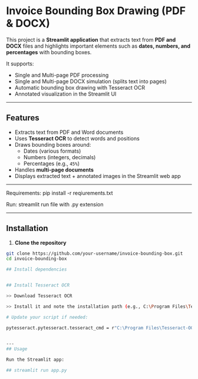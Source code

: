 # Invoice Bounding Box Drawing (PDF & DOCX)

This project is a **Streamlit application** that extracts text from **PDF and DOCX** files and highlights important elements such as **dates, numbers, and percentages** with bounding boxes.  

It supports:
-  Single and Multi-page PDF processing  
-  Single and Multi-page DOCX simulation (splits text into pages)  
-  Automatic bounding box drawing with Tesseract OCR  
-  Annotated visualization in the Streamlit UI  

---


## Features

- Extracts text from PDF and Word documents
- Uses **Tesseract OCR** to detect words and positions
- Draws bounding boxes around:
  - Dates (various formats)
  - Numbers (integers, decimals)
  - Percentages (e.g., `45%`)
- Handles **multi-page documents**
- Displays extracted text + annotated images in the Streamlit web app

---


Requirements:
pip install -r reqiurements.txt

Run:
    streamlit run file with .py extension

---

## Installation

1. **Clone the repository**

```bash
git clone https://github.com/your-username/invoice-bounding-box.git
cd invoice-bounding-box

## Install dependencies


## Install Tesseract OCR

>> Download Tesseract OCR

>> Install it and note the installation path (e.g., C:\Program Files\Tesseract-OCR\tesseract.exe).

# Update your script if needed:

pytesseract.pytesseract.tesseract_cmd = r"C:\Program Files\Tesseract-OCR\tesseract.exe"


---
## Usage

Run the Streamlit app:

## streamlit run app.py
